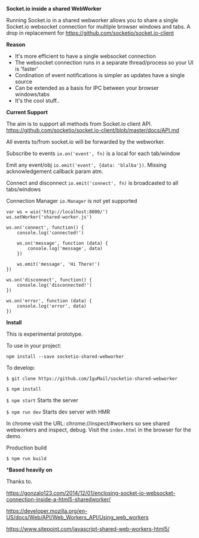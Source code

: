 
**Socket.io inside a shared WebWorker**

Running Socket.io in a shared webworker allows you to share a single Socket.io websocket connection for multiple browser windows and tabs. A drop in replacement for https://github.com/socketio/socket.io-client

**Reason**

* It's more efficient to have a single websocket connection
* The websocket connection runs in a separate thread/process so your UI is 'faster'
* Cordination of event notifications is simpler as updates have a single source
* Can be extended as a basis for IPC between your browser windows/tabs
* It's the cool stuff..

**Current Support**

The aim is to support all methods from Socket.io client API. 
https://github.com/socketio/socket.io-client/blob/master/docs/API.md

All events to/from socket.io will be forwarded by the webworker. 

Subscribe to events `io.on('event', fn)` is a local for each tab/window

Emit any event/obj `io.emit('event', {data: 'blalba'})`. Missing acknowledgement callback param atm. 

Connect and disconnect `io.emit('connect', fn)` is broadcasted to all tabs/windows

Connection Manager `io.Manager` is not yet supported

```
var ws = wio('http://localhost:8000/')
ws.setWorker('shared-worker.js')

ws.on('connect', function() {
    console.log('connected!')
    
    ws.on('message', function (data) {
        console.log('message', data)
    })

    ws.emit('message', 'Hi There!')
})

ws.on('disconnect', function() {
    console.log('disconnected!')
})

ws.on('error', function (data) {
    console.log('error', data)
})

```

**Install**

This is experimental prototype.

To use in your project:

`npm install --save socketio-shared-webworker`

To develop:

`$ git clone https://github.com/IguMail/socketio-shared-webworker`

`$ npm install`

`$ npm start` Starts the server

`$ npm run dev` Starts dev server with HMR

In chrome visit the URL: chrome://inspect/#workers so see shared webworkers and inspect, debug.
Visit the `index.html` in the browser for the demo. 

Production build

`$ npm run build`


***Based heavily on**

Thanks to.

https://gonzalo123.com/2014/12/01/enclosing-socket-io-websocket-connection-inside-a-html5-sharedworker/

https://developer.mozilla.org/en-US/docs/Web/API/Web_Workers_API/Using_web_workers

https://www.sitepoint.com/javascript-shared-web-workers-html5/
